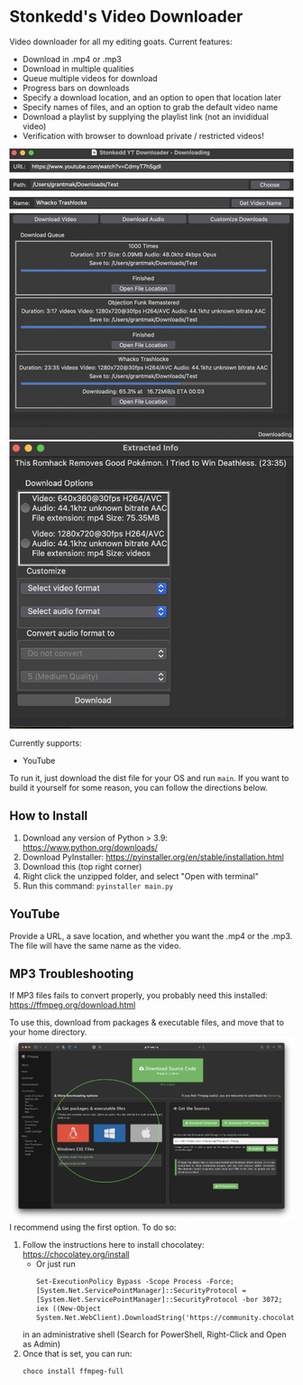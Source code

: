 # Stonkedd's Video Downloader
Video downloader for all my editing goats. Current features:
- Download in .mp4 or .mp3
- Download in multiple qualities  
- Queue multiple videos for download
- Progress bars on downloads
- Specify a download location, and an option to open that location later
- Specify names of files, and an option to grab the default video name
- Download a playlist by supplying the playlist link (not an invididual video)
- Verification with browser to download private / restricted videos!

![](./homepage.png)
![](./options.png)


Currently supports:
- YouTube

To run it, just download the dist file for your OS and run `main`. If you want to build it yourself for some reason, you can follow the directions below.

## How to Install
1. Download any version of Python > 3.9: https://www.python.org/downloads/
2. Download PyInstaller: https://pyinstaller.org/en/stable/installation.html
3. Download this (top right corner)
4. Right click the unzipped folder, and select "Open with terminal"
5. Run this command: ```pyinstaller main.py```

## YouTube
Provide a URL, a save location, and whether you want the .mp4 or the .mp3. The file will have the same name as the video.

## MP3 Troubleshooting
If MP3 files fails to convert properly, you probably need this installed: https://ffmpeg.org/download.html

To use this, download from packages & executable files, and move that to your home directory.
![](./ffmpeg.png)
I recommend using the first option. To do so:
1. Follow the instructions here to install chocolatey: https://chocolatey.org/install 
    - Or just run 
        ```
        Set-ExecutionPolicy Bypass -Scope Process -Force; [System.Net.ServicePointManager]::SecurityProtocol = [System.Net.ServicePointManager]::SecurityProtocol -bor 3072; iex ((New-Object System.Net.WebClient).DownloadString('https://community.chocolatey.org/install.ps1'))
        ```
    in an administrative shell (Search for PowerShell, Right-Click and Open as Admin)
2. Once that is set, you can run:
    ```
    choco install ffmpeg-full
    ```
